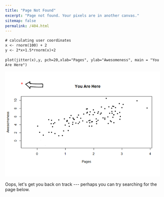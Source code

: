 ```yaml
---
title: "Page Not Found"
excerpt: "Page not found. Your pixels are in another canvas."
sitemap: false
permalink: /404.html
---
```

```
# calculating user coordinates 
x <- rnorm(100) + 2
y <- 2*x+1.5*rnorm(x)+2

plot(jitter(x),y, pch=20,xlab="Pages", ylab="Awesomeness", main = "You Are Here")
```

![404!](/images/404.png)

Oops, let's get you back on track --- perhaps you can try searching for the page below.

<script>
  var GOOG_FIXURL_LANG = 'en';
  var GOOG_FIXURL_SITE = '{{ site.url }}'
</script>
<script src="https://linkhelp.clients.google.com/tbproxy/lh/wm/fixurl.js">
</script>
